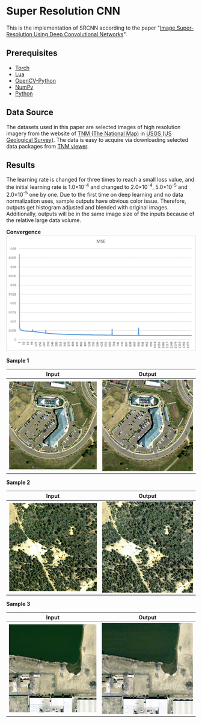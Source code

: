 [convergence]: images/convergence.png "Convergence Chart"
[sample1-in]: images/sample1-in.png "Sample 1"
[sample1-out]: images/sample1-out.png "Output from Sample 1"
[sample2-in]: images/sample2-in.png "Sample 2"
[sample2-out]: images/sample2-out.png "Output from Sample 2"
[sample3-in]: images/sample3-in.png "Sample 3"
[sample3-out]: images/sample3-out.png "Output from Sample 3"

# Super Resolution CNN

This is the implementation of SRCNN according to the paper "[Image Super-Resolution Using Deep Convolutional Networks](https://ieeexplore.ieee.org/document/7115171?arnumber=7115171)".

## Prerequisites

* [Torch](http://torch.ch/)
* [Lua](https://www.lua.org/home.html)
* [OpenCV-Python](https://pypi.org/project/opencv-python/)
* [NumPy](http://www.numpy.org/)
* [Python](https://www.python.org/)

## Data Source

The datasets used in this paper are selected images of high resolution imagery from the website of [TNM (The National Map)](https://www.usgs.gov/core-science-systems/national-geospatial-program/national-map/) in [USGS (US Geological Survey)](https://www.usgs.gov/). The data is easy to acquire via downloading selected data packages from [TNM viewer](https://viewer.nationalmap.gov/basic/).

## Results

The learning rate is changed for three times to reach a small loss value, and the initial learning rate is 1.0×10<sup>-4</sup> and changed to 2.0×10<sup>-4</sup>, 5.0×10<sup>-5</sup> and 2.0×10<sup>-5</sup> one by one. Due to the first time on deep learning and no data normalization uses, sample outputs have obvious color issue. Therefore, outputs get histogram adjusted and blended with original images. Additionally, outputs will be in the same image size of the inputs because of the relative large data volume.

**Convergence**
![Convergence][convergence]

**Sample 1**

Input | Output
:---: | :---:
![Sample 1][sample1-in] | ![Sample 1 Output][sample1-out]

**Sample 2**

Input | Output
:---: | :---:
![Sample 2][sample2-in] | ![Sample 2 Output][sample2-out]

**Sample 3**

Input | Output
:---: | :---:
![Sample 3][sample3-in] | ![Sample 3 Output][sample3-out]
